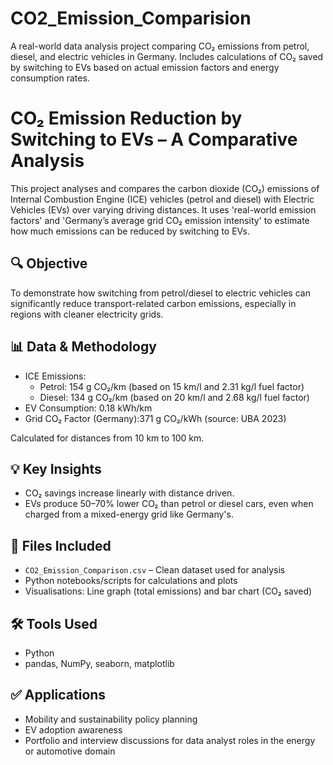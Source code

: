 # CO2_Emission_Comparision
A real-world data analysis project comparing CO₂ emissions from petrol, diesel, and electric vehicles in Germany. Includes calculations of CO₂ saved by switching to EVs based on actual emission factors and energy consumption rates.

# CO₂ Emission Reduction by Switching to EVs – A Comparative Analysis

This project analyses and compares the carbon dioxide (CO₂) emissions of Internal Combustion Engine (ICE) vehicles (petrol and diesel) with Electric Vehicles (EVs) over varying driving distances. It uses 'real-world emission factors' and 'Germany’s average grid CO₂ emission intensity' to estimate how much emissions can be reduced by switching to EVs.

## 🔍 Objective
To demonstrate how switching from petrol/diesel to electric vehicles can significantly reduce transport-related carbon emissions, especially in regions with cleaner electricity grids.

## 📊 Data & Methodology
- ICE Emissions:
  - Petrol: 154 g CO₂/km (based on 15 km/l and 2.31 kg/l fuel factor)
  - Diesel: 134 g CO₂/km (based on 20 km/l and 2.68 kg/l fuel factor)
- EV Consumption: 0.18 kWh/km
- Grid CO₂ Factor (Germany):371 g CO₂/kWh (source: UBA 2023)

Calculated for distances from 10 km to 100 km.

## 💡 Key Insights
- CO₂ savings increase linearly with distance driven.
- EVs produce 50–70% lower CO₂ than petrol or diesel cars, even when charged from a mixed-energy grid like Germany's.

## 📁 Files Included
- `CO2_Emission_Comparison.csv` – Clean dataset used for analysis
- Python notebooks/scripts for calculations and plots
- Visualisations: Line graph (total emissions) and bar chart (CO₂ saved)

## 🛠️ Tools Used
- Python
- pandas, NumPy, seaborn, matplotlib

## ✅ Applications
- Mobility and sustainability policy planning
- EV adoption awareness
- Portfolio and interview discussions for data analyst roles in the energy or automotive domain
